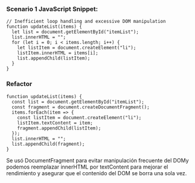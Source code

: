 ### Scenario 1 JavaScript Snippet:

```
// Inefficient loop handling and excessive DOM manipulation
function updateList(items) {
  let list = document.getElementById("itemList");
  list.innerHTML = "";
  for (let i = 0; i < items.length; i++) {
    let listItem = document.createElement("li");
    listItem.innerHTML = items[i];
    list.appendChild(listItem);
  }
}

```

### Refactor
```
function updateList(items) {
  const list = document.getElementById("itemList");
  const fragment = document.createDocumentFragment();
  items.forEach(item => {
    const listItem = document.createElement("li");
    listItem.textContent = item; 
    fragment.appendChild(listItem);
  });
  list.innerHTML = "";
  list.appendChild(fragment);
}
```
Se usó DocumentFragment para evitar manipulación frecuente del DOMy podemos reemplazar innerHTML por textContent para mejorar el  rendimiento y asegurar que el contenido del DOM se borra una sola vez.